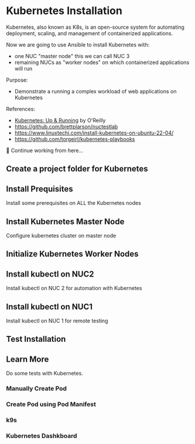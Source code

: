# Kubernetes Installation
Kubernetes, also known as K8s, is an open-source system for automating deployment, scaling, and management of containerized applications.

Now we are going to use Ansible to install Kubernetes with:
- one NUC "master node" this we can call NUC 3
- remaining NUCs as "worker nodes" on which containerized applications will run

Purpose:
- Demonstrate a running a complex workload of web applications on Kubernetes

References:
- [Kubernetes: Up & Running](https://www.goodreads.com/book/show/26759355-kubernetes) by O'Reilly
- https://github.com/brettplarson/nuctestlab
- https://www.linuxtechi.com/install-kubernetes-on-ubuntu-22-04/
- https://github.com/torgeirl/kubernetes-playbooks

🚧 Continue working from here...

## Create a project folder for Kubernetes

## Install Prequisites
Install some prerequisites on ALL the Kubernetes nodes


## Install Kubernetes Master Node
Configure kubernetes cluster on master node

## Initialize Kubernetes Worker Nodes

## Install kubectl on NUC2
Install kubectl on NUC 2 for automation with Kubernetes

## Install kubectl on NUC1
Install kubectl on NUC 1 for remote testing


## Test Installation


## Learn More
Do some tests with Kubernetes.

### Manually Create Pod
### Create Pod using Pod Manifest
### k9s
### Kubernetes Dashkboard

